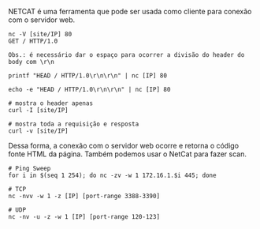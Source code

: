 NETCAT é uma ferramenta que pode ser usada como cliente para conexão com o servidor web.

```
nc -V [site/IP] 80
GET / HTTP/1.0

Obs.: é necessário dar o espaço para ocorrer a divisão do header do body com \r\n

printf "HEAD / HTTP/1.0\r\n\r\n" | nc [IP] 80

echo -e "HEAD / HTTP/1.0\r\n\r\n" | nc [IP] 80

# mostra o header apenas
curl -I [site/IP]

# mostra toda a requisição e resposta
curl -v [site/IP]
```
Dessa forma, a conexão com o servidor web ocorre e retorna o código fonte HTML da página.
Também podemos usar o NetCat para fazer scan. 

```
# Ping Sweep
for i in $(seq 1 254); do nc -zv -w 1 172.16.1.$i 445; done

# TCP
nc -nvv -w 1 -z [IP] [port-range 3388-3390]

# UDP
nc -nv -u -z -w 1 [IP] [port-range 120-123]
```
